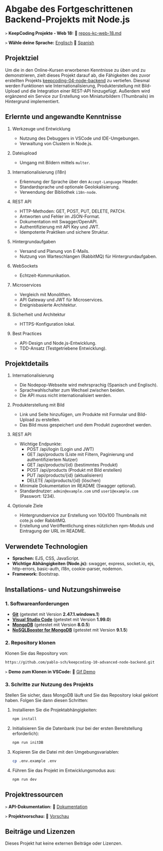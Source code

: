 # Abgabe des Fortgeschrittenen Backend-Projekts mit Node.js

`>` **KeepCoding Projekte - Web 18:** 📁 [repos-kc-web-18.md](https://github.com/pablo-sch/pablo-sch/blob/main/docs/repos-kc-web-18.md)

`>` **Wähle deine Sprache:** [Englisch](README.md) 🔄 [Spanish](README.es.md)

<!-- ------------------------------------------------------------------------------------------- -->

## Projektziel

Um die in den Online-Kursen erworbenen Kenntnisse zu üben und zu demonstrieren, zielt dieses Projekt darauf ab, die Fähigkeiten des zuvor erstellten Projekts [keepcoding-04-node-backend](https://github.com/pablo-sch/keepcoding-04-node-backend.git) zu vertiefen. Diesmal werden Funktionen wie Internationalisierung, Produkterstellung mit Bild-Upload und die Integration einer REST-API hinzugefügt. Außerdem wird ergänzend ein Service zur Erstellung von Miniaturbildern (Thumbnails) im Hintergrund implementiert.

<!-- ------------------------------------------------------------------------------------------- -->

## Erlernte und angewandte Kenntnisse

1. Werkzeuge und Entwicklung

   - Nutzung des Debuggers in VSCode und IDE-Umgebungen.
   - Verwaltung von Clustern in Node.js.

2. Dateiupload

   - Umgang mit Bildern mittels `multer`.

3. Internationalisierung (i18n)

   - Erkennung der Sprache über den `Accept-Language` Header.
   - Standardsprache und optionale Geolokalisierung.
   - Verwendung der Bibliothek `i18n-node`.

4. REST API

   - HTTP-Methoden: GET, POST, PUT, DELETE, PATCH.
   - Antworten und Fehler im JSON-Format.
   - Dokumentation mit Swagger/OpenAPI.
   - Authentifizierung mit API Key und JWT.
   - Idempotente Praktiken und sichere Struktur.

5. Hintergrundaufgaben

   - Versand und Planung von E-Mails.
   - Nutzung von Warteschlangen (RabbitMQ) für Hintergrundaufgaben.

6. WebSockets

   - Echtzeit-Kommunikation.

7. Microservices

   - Vergleich mit Monolithen.
   - API Gateway und JWT für Microservices.
   - Ereignisbasierte Architektur.

8. Sicherheit und Architektur

   - HTTPS-Konfiguration lokal.

9. Best Practices

   - API-Design und Node.js-Entwicklung.
   - TDD-Ansatz (Testgetriebene Entwicklung).

<!-- ------------------------------------------------------------------------------------------- -->

## Projektdetails

1. Internationalisierung

   - Die Nodepop-Webseite wird mehrsprachig (Spanisch und Englisch).
   - Sprachwahlschalter zum Wechsel zwischen beiden.
   - Die API muss nicht internationalisiert werden.

2. Produkterstellung mit Bild

   - Link und Seite hinzufügen, um Produkte mit Formular und Bild-Upload zu erstellen.
   - Das Bild muss gespeichert und dem Produkt zugeordnet werden.

3. REST API

   - Wichtige Endpunkte:
     - POST /api/login (Login und JWT)
     - GET /api/products (Liste mit Filtern, Paginierung und authentifiziertem Nutzer)
     - GET /api/products/{id} (bestimmtes Produkt)
     - POST /api/products (Produkt mit Bild erstellen)
     - PUT /api/products/{id} (aktualisieren)
     - DELETE /api/products/{id} (löschen)
   - Minimale Dokumentation im README (Swagger optional).
   - Standardnutzer: `admin@example.com` und `user1@example.com` (Passwort: 1234).

4. Optionale Ziele

   - Hintergrundservice zur Erstellung von 100x100 Thumbnails mit cote.js oder RabbitMQ.
   - Erstellung und Veröffentlichung eines nützlichen npm-Moduls und Eintragung der URL im README.

<!-- ------------------------------------------------------------------------------------------- -->

## Verwendete Technologien

- **Sprachen:** EJS, CSS, JavaScript.
- **Wichtige Abhängigkeiten (Node.js):** swagger, express, socket.io, ejs, http-errors, basic-auth, i18n, cookie-parser, nodemon.
- **Framework:** Bootstrap.

<!-- ------------------------------------------------------------------------------------------- -->

## Installations- und Nutzungshinweise

### 1. Softwareanforderungen

- **[Git](https://git-scm.com/downloads)** (getestet mit Version **2.47.1.windows.1**)
- **[Visual Studio Code](https://code.visualstudio.com/)** (getestet mit Version **1.99.0**)
- **[MongoDB](https://www.mongodb.com/try/download/community)** (getestet mit Version **8.0.5**)
- **[NoSQLBooster for MongoDB](https://nosqlbooster.com/downloads)** (getestet mit Version **9.1.5**)

### 2. Repository klonen

Klonen Sie das Repository von:

```bash
https://github.com/pablo-sch/keepcoding-10-advanced-node-backend.git
```

`>` **Demo zum Klonen in VSCode:** 🎥 [Gif Demo](https://github.com/pablo-sch/pablo-sch/blob/main/etc/clone-tutorial.gif)

### 3. Schritte zur Nutzung des Projekts

Stellen Sie sicher, dass MongoDB läuft und Sie das Repository lokal geklont haben. Folgen Sie dann diesen Schritten:

1. Installieren Sie die Projektabhängigkeiten:

   ```sh
   npm install
   ```

2. Initialisieren Sie die Datenbank (nur bei der ersten Bereitstellung erforderlich):

   ```sh
   npm run initDB
   ```

3. Kopieren Sie die Datei mit den Umgebungsvariablen:

   ```sh
   cp .env.example .env
   ```

4. Führen Sie das Projekt im Entwicklungsmodus aus:

   ```sh
   npm run dev
   ```

   <!-- ------------------------------------------------------------------------------------------- -->

## Projektressourcen

`>` **API-Dokumentation:** 📄 [Dokumentation](api-doc.md)

`>` **Projektvorschau:** 👀 [Vorschau](demo.md)

<!-- ------------------------------------------------------------------------------------------- -->

## Beiträge und Lizenzen

Dieses Projekt hat keine externen Beiträge oder Lizenzen.
